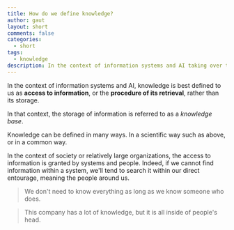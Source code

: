 ```yaml
---
title: How do we define knowledge?
author: gaut
layout: short
comments: false
categories:
  - short
tags:
  - knowledge
description: In the context of information systems and AI taking over the world, knowledge is best defined to us as access to information, or the procedure of its retrieval, rather than its storage.
---
```

In the context of information systems and AI, knowledge is best defined to us as **access to information**, or the **procedure of its retrieval**, rather than its storage.

In that context, the storage of information is referred to as a *knowledge base*.

Knowledge can be defined in many ways. In a scientific way such as above, or in a common way.

In the context of society or relatively large organizations, the access to information is granted by systems and people. Indeed, if we cannot find information within a system, we'll tend to search it within our direct entourage, meaning the people around us.

> We don't need to know everything as long as we know someone who does.

> This company has a lot of knowledge, but it is all inside of people's head.




